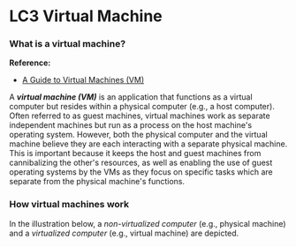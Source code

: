 # LC3 Virtual Machine

### What is a virtual machine?
**Reference:**
- [A Guide to Virtual Machines (VM)](https://www.mongodb.com/resources/basics/cloud-explained/virtual-machines)

A ***virtual machine (VM)*** is an application that functions as a virtual computer but resides within a physical computer (e.g., a host computer). Often referred to as guest machines, virtual machines work as separate independent machines but run as a process on the host machine's operating system. However, both the physical computer and the virtual machine believe they are each interacting with a separate physical machine. This is important because it keeps the host and guest machines from cannibalizing the other's resources, as well as enabling the use of guest operating systems by the VMs as they focus on specific tasks which are separate from the physical machine's functions.

### How virtual machines work
In the illustration below, a *non-virtualized computer* (e.g., physical machine) and a *virtualized computer* (e.g., virtual machine) are depicted.
